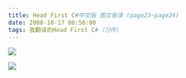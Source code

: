 ```yaml
---
title: Head First C#中文版 图文皆译 (page23~page24)
date: 2008-10-17 00:58:00
tags: 我翻译的Head First C#（习作）
---
```

![](https://p-blog.csdn.net/images/p_blog_csdn_net/cuipengfei1/EntryImages/20081017/page23.jpg)

![](https://p-blog.csdn.net/images/p_blog_csdn_net/cuipengfei1/EntryImages/20081017/page24.jpg)



